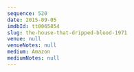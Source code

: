 ```yaml
---
sequence: 520
date: 2015-09-05
imdbId: tt0065854
slug: the-house-that-dripped-blood-1971
venue: null
venueNotes: null
medium: Amazon
mediumNotes: null
---
```

